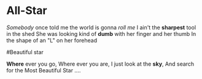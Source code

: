 # All-Star
*Somebody* once told me the world is gonna *roll me*
I ain't the __sharpest__ tool in the shed
She was looking kind of **dumb** with her finger and her thumb
In the shape of an "L" on her forehead


#Beautiful star

__Where__ ever you go,
Where ever you are,
I just look at the **sky**,
And search for the Most Beautiful Star ....

